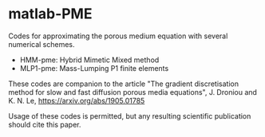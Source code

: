 # matlab-PME
Codes for approximating the porous medium equation with several numerical schemes.

* HMM-pme: Hybrid Mimetic Mixed method
* MLP1-pme: Mass-Lumping P1 finite elements

These codes are companion to the article "The gradient discretisation method for slow and fast diffusion porous media equations", J. Droniou and K. N. Le, https://arxiv.org/abs/1905.01785

Usage of these codes is permitted, but any resulting scientific publication should cite this paper.

